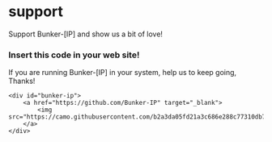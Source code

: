 # support
Support Bunker-[IP] and show us a bit of love!

### Insert this code in your web site!

If you are running Bunker-[IP] in your system, help us to keep going, Thanks!

```
<div id="bunker-ip">
	<a href="https://github.com/Bunker-IP" target="_blank">
		<img src="https://camo.githubusercontent.com/b2a3da05fd21a3c686e288c77310db795da1549be62066acb7bcbc9669fb08bd/68747470733a2f2f646e73626c2e6576696c6e65742e6f72672f6173736574732f696d672f62756e6b65722d69702d736d616c6c2d6c6f676f2e706e67">
	</a>
</div>
```
